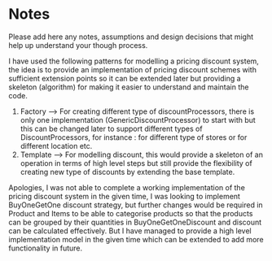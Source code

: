 # Notes

Please add here any notes, assumptions and design decisions that might help up understand your though process.

I have used the following patterns for modelling a pricing discount system, the idea is to provide an implementation of
pricing discount schemes with sufficient extension points so it can be extended later but providing a skeleton (algorithm)
for making it easier to understand and maintain the code.

1. Factory  --> For creating different type of discountProcessors, there is only one implementation (GenericDiscountProcessor)
                to start with but this can be changed later to support different types of DiscountProcessors, for instance :
				for different type of stores or for different location etc.
2. Template --> For modelling discount, this would provide a skeleton of an operation in terms of high level steps but
				still provide the flexibility of creating new type of discounts by extending the base template.

Apologies, I was not able to complete a working implementation of the pricing discount system in the given time,
I was looking to implement BuyOneGetOne discount strategy, but further changes would be required in Product and Items
to be able to categorise products so that the products can be grouped by their quantities in BuyOneGetOneDiscount
and discount can be calculated effectively.
But I have managed to provide a high level implementation model in the given time which can be extended to add more
functionality in future.
